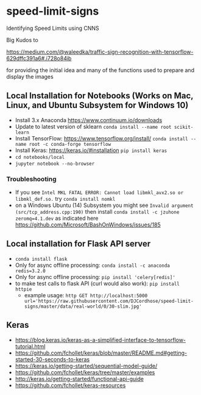 # speed-limit-signs
Identifying Speed Limits using CNNS

Big Kudos to

https://medium.com/@waleedka/traffic-sign-recognition-with-tensorflow-629dffc391a6#.i728o84ib

for providing the initial idea and many of the functions used to prepare and display the images

## Local Installation for Notebooks (Works on Mac, Linux, and Ubuntu Subsystem for Windows 10)
* Install 3.x Anaconda https://www.continuum.io/downloads
* Update to latest version of sklearn `conda install --name root scikit-learn`
* Install TensorFlow: https://www.tensorflow.org/install/ `conda install --name root -c conda-forge tensorflow`
* Install Keras: https://keras.io/#installation `pip install keras`
* `cd notebooks/local`
* `jupyter notebook --no-browser`

### Troubleshooting
* If you see `Intel MKL FATAL ERROR: Cannot load libmkl_avx2.so or libmkl_def.so.` try `conda install nomkl`
* on a Windows Ubuntu (14) Subsystem you might see `Invalid argument (src/tcp_address.cpp:190)` then install `conda install -c jzuhone zeromq=4.1.dev` as indicated here https://github.com/Microsoft/BashOnWindows/issues/185

## Local installation for Flask API server

* `conda install flask`
* Only for async offline processing: `conda install -c anaconda redis=3.2.0`
* Only for async offline processing: `pip install 'celery[redis]'`
* to make test calls to flask API (curl would also work): `pip install httpie`
  * example usage: `http GET http://localhost:5000 url='https://raw.githubusercontent.com/DJCordhose/speed-limit-signs/master/data/real-world/0/30-slim.jpg'`


## Keras
* https://blog.keras.io/keras-as-a-simplified-interface-to-tensorflow-tutorial.html
* https://github.com/fchollet/keras/blob/master/README.md#getting-started-30-seconds-to-keras
* https://keras.io/getting-started/sequential-model-guide/
* https://github.com/fchollet/keras/tree/master/examples
* http://keras.io/getting-started/functional-api-guide
* https://github.com/fchollet/keras-resources
